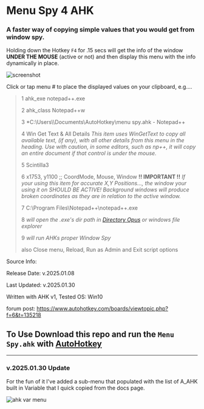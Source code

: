 # Menu Spy 4 AHK


### A faster way of copying simple values that you would get from window spy.

Holding down the Hotkey `F4` for .15 secs will get the info of the window **UNDER THE MOUSE** (active or not)
and then display this menu with the info dynamically in place.

![screenshot](https://i.imgur.com/rcpOQnU.png)

Click or tap menu # to place the displayed values on your clipboard, e.g....

> 1 ahk_exe notepad++.exe
>
> 2 ahk_class Notepad++w
>
> 3 *C:\Users\\<UserProfile>\Documents\AutoHotkey\menu spy.ahk - Notepad++
>
> 4 Win Get Text & All Details *This item uses WinGetText to copy all available text, (if any), with all other details from this menu in the heading. Use with caution, in some editors, such as np++, it will copy an entire document if that control is under the mouse.*
>
> 5 Scintilla3
>
> 6 x1753, y1100  ;; CoordMode, Mouse, Window  **!! IMPORTANT !!** *If your using this item for accurate X,Y Positions..., the window your using it on SHOULD BE ACTIVE! Background windows will produce broken coordinates as they are in relation to the active window.*
>
> 7 C:\Program Files\Notepad++\notepad++.exe
> 
> 8 *will open the .exe's dir path in [Directory Opus](https://www.gpsoft.com.au) or windows file explorer*
>
> 9 *will run AHKs proper Window Spy*
>
> also Close menu, Reload, Run as Admin and Exit script options

Source Info:

Release Date: v.2025.01.08

Last Updated: v.2025.01.30

Written with AHK v1, Tested OS: Win10

forum post: https://www.autohotkey.com/boards/viewtopic.php?f=6&t=135218


## To Use Download this repo and run the `Menu Spy.ahk` with [AutoHotkey](https://www.autohotkey.com)


***

### v.2025.01.30 Update

For the fun of it I've added a sub-menu that populated with the list of A_AHK built in Variable that I quick copied from the docs page.

![ahk var menu](https://i.imgur.com/PkoLgvz.png)
